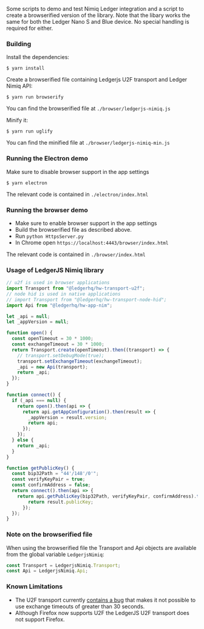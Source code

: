 Some scripts to demo and test Nimiq Ledger integration and a script to create a browserified version of the library.
Note that the libary works the same for both the Ledger Nano S and Blue device. No special handling is required for either.

### Building

Install the dependencies:
```
$ yarn install
```

Create a browserified file containing Ledgerjs U2F transport and Ledger Nimiq API:
```
$ yarn run browserify
```

You can find the browserified file at `./browser/ledgerjs-nimiq.js`

Minify it:
```
$ yarn run uglify
```

You can find the minified file at `./browser/ledgerjs-nimiq-min.js`

### Running the Electron demo

Make sure to disable browser support in the app settings
```
$ yarn electron
```

The relevant code is contained in `./electron/index.html`

### Running the browser demo

- Make sure to enable browser support in the app settings
- Build the browserified file as described above.
- Run `python HttpsServer.py`
- In Chrome open `https://localhost:4443/browser/index.html`

The relevant code is contained in `./browser/index.html`

### Usage of LedgerJS Nimiq library

```javascript
// u2f is used in browser applications
import Transport from "@ledgerhq/hw-transport-u2f";
// node hid is used in native applications
// import Transport from "@ledgerhq/hw-transport-node-hid";
import Api from "@ledgerhq/hw-app-nim";

let _api = null;
let _appVersion = null;

function open() {
  const openTimeout = 30 * 1000;
  const exchangeTimeout = 30 * 1000;
  return Transport.create(openTimeout).then((transport) => {
    // transport.setDebugMode(true);
    transport.setExchangeTimeout(exchangeTimeout);
    _api = new Api(transport);
    return _api;
  });
}

function connect() {
  if (_api === null) {
    return open().then(api => {
      return api.getAppConfiguration().then(result => {
        _appVersion = result.version;
        return api;
      });
    });
  } else {
    return _api;
  }
}

function getPublicKey() {
  const bip32Path = "44'/148'/0'";
  const verifyKeyPair = true;
  const confirmAddress = false;
  return connect().then(api => {
    return api.getPublicKey(bip32Path, verifyKeyPair, confirmAddress).then(result => {
        return result.publicKey;
      });
  });
}
```

### Note on the browserified file

When using the browserified file the Transport and Api objects are available from the global variable `LedgerjsNimiq`:

```javascript
const Transport = LedgerjsNimiq.Transport;
const Api = LedgerjsNimiq.Api;
```

### Known Limitations

- The U2F transport currently [contains a bug](https://github.com/LedgerHQ/ledgerjs/issues/94) that makes it not possible to use exchange timeouts of greater than 30 seconds.
- Although Firefox now supports U2F the LedgerJS U2F transport does not support Firefox.
